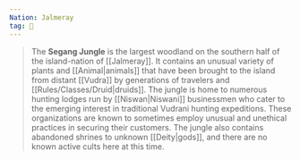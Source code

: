 ```yaml
---
Nation: Jalmeray
tag: 🌲
---
```


> The **Segang Jungle** is the largest woodland on the southern half of the island-nation of [[Jalmeray]]. It contains an unusual variety of plants and [[Animal|animals]] that have been brought to the island from distant [[Vudra]] by generations of travelers and [[Rules/Classes/Druid|druids]]. The jungle is home to numerous hunting lodges run by [[Niswan|Niswani]] businessmen who cater to the emerging interest in traditional Vudrani hunting expeditions. These organizations are known to sometimes employ unusual and unethical practices in securing their customers. The jungle also contains abandoned shrines to unknown [[Deity|gods]], and there are no known active cults here at this time.








